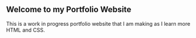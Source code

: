 ## Welcome to my Portfolio Website

This is a work in progress portfolio website that I am making as I learn more HTML and CSS.
